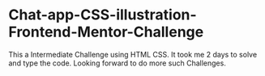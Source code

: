 # Chat-app-CSS-illustration-Frontend-Mentor-Challenge
This a Intermediate Challenge using HTML CSS. It took me 2 days to solve and type the code. Looking forward to do more such Challenges.
